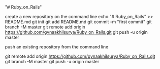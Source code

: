 "# Ruby_on_Rails" 

create a new repository on the command line
echo "# Ruby_on_Rails" >> README.md
git init
git add README.md
git commit -m "first commit"
git branch -M master
git remote add origin https://github.com/gvnaakhilsurya/Ruby_on_Rails.git
git push -u origin master



push an existing repository from the command line

git remote add origin https://github.com/gvnaakhilsurya/Ruby_on_Rails.git
git branch -M master
git push -u origin master

                